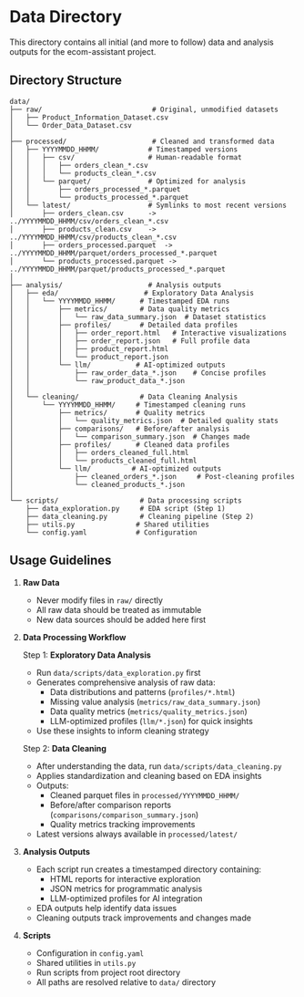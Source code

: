 # Data Directory

This directory contains all initial (and more to follow) data and analysis outputs for the ecom-assistant project.

## Directory Structure

```
data/
├── raw/                           # Original, unmodified datasets
│   ├── Product_Information_Dataset.csv
│   └── Order_Data_Dataset.csv
│
├── processed/                     # Cleaned and transformed data
│   ├── YYYYMMDD_HHMM/            # Timestamped versions
│   │   ├── csv/                  # Human-readable format
│   │   │   ├── orders_clean_*.csv
│   │   │   └── products_clean_*.csv
│   │   └── parquet/              # Optimized for analysis
│   │       ├── orders_processed_*.parquet
│   │       └── products_processed_*.parquet
│   └── latest/                   # Symlinks to most recent versions
│       ├── orders_clean.csv      -> ../YYYYMMDD_HHMM/csv/orders_clean_*.csv
│       ├── products_clean.csv    -> ../YYYYMMDD_HHMM/csv/products_clean_*.csv
│       ├── orders_processed.parquet  -> ../YYYYMMDD_HHMM/parquet/orders_processed_*.parquet
│       └── products_processed.parquet -> ../YYYYMMDD_HHMM/parquet/products_processed_*.parquet
│
├── analysis/                     # Analysis outputs
│   ├── eda/                     # Exploratory Data Analysis
│   │   └── YYYYMMDD_HHMM/      # Timestamped EDA runs
│   │       ├── metrics/        # Data quality metrics
│   │       │   └── raw_data_summary.json  # Dataset statistics
│   │       ├── profiles/       # Detailed data profiles
│   │       │   ├── order_report.html   # Interactive visualizations
│   │       │   ├── order_report.json   # Full profile data
│   │       │   ├── product_report.html
│   │       │   └── product_report.json
│   │       └── llm/           # AI-optimized outputs
│   │           ├── raw_order_data_*.json    # Concise profiles
│   │           └── raw_product_data_*.json
│   │
│   └── cleaning/               # Data Cleaning Analysis
│       └── YYYYMMDD_HHMM/     # Timestamped cleaning runs
│           ├── metrics/       # Quality metrics
│           │   └── quality_metrics.json  # Detailed quality stats
│           ├── comparisons/   # Before/after analysis
│           │   └── comparison_summary.json  # Changes made
│           ├── profiles/      # Cleaned data profiles
│           │   ├── orders_cleaned_full.html
│           │   └── products_cleaned_full.html
│           └── llm/          # AI-optimized outputs
│               ├── cleaned_orders_*.json     # Post-cleaning profiles
│               └── cleaned_products_*.json
│
└── scripts/                    # Data processing scripts
    ├── data_exploration.py     # EDA script (Step 1)
    ├── data_cleaning.py        # Cleaning pipeline (Step 2)
    ├── utils.py               # Shared utilities
    └── config.yaml            # Configuration
```

## Usage Guidelines

1. **Raw Data**
   - Never modify files in `raw/` directly
   - All raw data should be treated as immutable
   - New data sources should be added here first

2. **Data Processing Workflow**

   Step 1: **Exploratory Data Analysis**
   - Run `data/scripts/data_exploration.py` first
   - Generates comprehensive analysis of raw data:
     - Data distributions and patterns (`profiles/*.html`)
     - Missing value analysis (`metrics/raw_data_summary.json`)
     - Data quality metrics (`metrics/quality_metrics.json`)
     - LLM-optimized profiles (`llm/*.json`) for quick insights
   - Use these insights to inform cleaning strategy

   Step 2: **Data Cleaning**
   - After understanding the data, run `data/scripts/data_cleaning.py`
   - Applies standardization and cleaning based on EDA insights
   - Outputs:
     - Cleaned parquet files in `processed/YYYYMMDD_HHMM/`
     - Before/after comparison reports (`comparisons/comparison_summary.json`)
     - Quality metrics tracking improvements
   - Latest versions always available in `processed/latest/`

3. **Analysis Outputs**
   - Each script run creates a timestamped directory containing:
     - HTML reports for interactive exploration
     - JSON metrics for programmatic analysis
     - LLM-optimized profiles for AI integration
   - EDA outputs help identify data issues
   - Cleaning outputs track improvements and changes made

4. **Scripts**
   - Configuration in `config.yaml`
   - Shared utilities in `utils.py`
   - Run scripts from project root directory
   - All paths are resolved relative to `data/` directory
